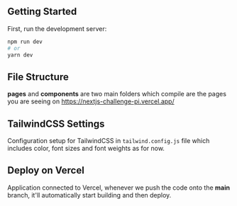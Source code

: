 ## Getting Started

First, run the development server:

```bash
npm run dev
# or
yarn dev
```

## File Structure

**pages** and **components** are two main folders which compile are the pages you are seeing on https://nextjs-challenge-pi.vercel.app/

## TailwindCSS Settings

Configuration setup for TailwindCSS in ```tailwind.config.js``` file which includes color, font sizes and font weights as for now.

## Deploy on Vercel

Application connected to Vercel, whenever we push the code onto the **main** branch, it'll automatically start building and then deploy.
